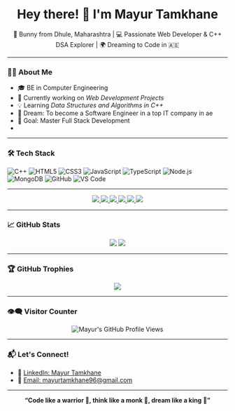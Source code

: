 <h1 align="center">Hey there! 👋 I'm Mayur Tamkhane</h1>

<p align="center">
  🐇 Bunny from Dhule, Maharashtra | 💻 Passionate Web Developer & C++ DSA Explorer | 🌍 Dreaming to Code in 🇦🇪
</p>

---

### 👨‍💻 About Me

- 🎓 BE in Computer Engineering  
- 🔭 Currently working on *Web Development Projects*  
- 💡 Learning *Data Structures and Algorithms in C++*  
- 🚀 Dream: To become a Software Engineer in a top IT company in ae
- 🎯 Goal: Master Full Stack Development  
- 

---

### 🛠 Tech Stack

![C++](https://img.shields.io/badge/C++-00599C?style=flat&logo=c%2B%2B&logoColor=white)
![HTML5](https://img.shields.io/badge/HTML5-e34c26?style=flat&logo=html5&logoColor=white)
![CSS3](https://img.shields.io/badge/CSS3-1572B6?style=flat&logo=css3&logoColor=white)
![JavaScript](https://img.shields.io/badge/JavaScript-f7df1e?style=flat&logo=javascript&logoColor=black)
![TypeScript](https://img.shields.io/badge/TypeScript-007ACC?style=flat&logo=typescript&logoColor=white)
![Node.js](https://img.shields.io/badge/Node.js-339933?style=flat&logo=nodedotjs&logoColor=white)
![MongoDB](https://img.shields.io/badge/MongoDB-4EA94B?style=flat&logo=mongodb&logoColor=white)
![GitHub](https://img.shields.io/badge/GitHub-181717?style=flat&logo=github&logoColor=white)
![VS Code](https://img.shields.io/badge/VS%20Code-007ACC?style=flat&logo=visual-studio-code&logoColor=white)

---

<p align="center">
  <a href="https://github.com/MayurT96/30-Days-Of-DSA">
    <img src="https://github-readme-stats.vercel.app/api/pin/?username=MayurT96&repo=30-Days-Of-DSA&theme=radical" />
  </a>
  <a href="https://github.com/MayurT96/OOPs-In-Cpp">
    <img src="https://github-readme-stats.vercel.app/api/pin/?username=MayurT96&repo=OOPs-In-Cpp&theme=radical" />
  </a>
  <a href="https://github.com/MayurT96/Backend">
    <img src="https://github-readme-stats.vercel.app/api/pin/?username=MayurT96&repo=Backend&theme=radical" />
  </a>
  <a href="https://github.com/MayurT96/JavaScript-Ultimate-Code">
    <img src="https://github-readme-stats.vercel.app/api/pin/?username=MayurT96&repo=JavaScript-Ultimate-Code&theme=radical" />
  </a>
  <a href="https://github.com/MayurT96/Backend-Template-JavaScript">
    <img src="https://github-readme-stats.vercel.app/api/pin/?username=MayurT96&repo=Backend-Template-JavaScript&theme=radical" />
  </a>
  <a href="https://github.com/MayurT96/Backend-Template-TypeScript">
    <img src="https://github-readme-stats.vercel.app/api/pin/?username=MayurT96&repo=Backend-Template-TypeScript&theme=radical" />
  </a>
</p>

---

### 📈 GitHub Stats

<p align="center">
  <img src="https://github-readme-stats.vercel.app/api?username=MayurT96&show_icons=true&theme=radical" />
  <img src="https://github-readme-stats.vercel.app/api/top-langs/?username=MayurT96&layout=compact&theme=radical" />
</p>

---

### 🏆 GitHub Trophies

<p align="center">
  <img src="https://github-profile-trophy.vercel.app/?username=MayurT96&theme=gruvbox&column=7&margin-w=15&margin-h=15&no-frame=true&no-bg=true" />
</p>

---

### 👁‍🗨 Visitor Counter

<p align="center">
  <img src="https://komarev.com/ghpvc/?username=MayurT96&label=Profile%20Views&color=blue&style=flat" alt="Mayur's GitHub Profile Views" />
</p>

---

### 📬 Let's Connect!

- 💼 [LinkedIn: Mayur Tamkhane](https://www.linkedin.com/in/mayur-tamkhane-7a9726243)
- 📧 [Email: mayurtamkhane96@gmail.com](mailto:mayurtamkhane96@gmail.com)

---

<p align="center"><b>
  “Code like a warrior 🧠, think like a monk 🧘, dream like a king 👑”
</b></p>
